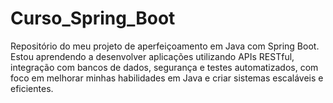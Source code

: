 # Curso_Spring_Boot
Repositório do meu projeto de aperfeiçoamento em Java com Spring Boot. Estou aprendendo a desenvolver aplicações utilizando APIs RESTful, integração com bancos de dados, segurança e testes automatizados, com foco em melhorar minhas habilidades em Java e criar sistemas escaláveis e eficientes.
